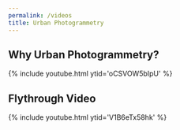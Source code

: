 ```yaml
---
permalink: /videos
title: Urban Photogrammetry
---
```


## Why Urban Photogrammetry?

{% include youtube.html ytid='oCSVOW5bIpU' %}

## Flythrough Video

{% include youtube.html ytid='V1B6eTx58hk' %}
